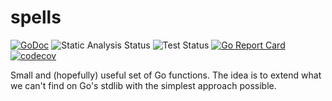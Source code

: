 # spells

[![GoDoc](https://godoc.org/github.com/madlambda/spells?status.svg)](https://godoc.org/github.com/madlambda/spells)
![Static Analysis Status](https://github.com/madlambda/spells/actions/workflows/lint.yml/badge.svg)
![Test Status](https://github.com/madlambda/spells/actions/workflows/test.yml/badge.svg)
[![Go Report Card](https://goreportcard.com/badge/github.com/madlambda/spells)](https://goreportcard.com/report/github.com/madlambda/spells)
[![codecov](https://codecov.io/gh/madlambda/spells/branch/master/graph/badge.svg?token=wSxdz71QqN)](https://codecov.io/gh/madlambda/spells)

Small and (hopefully) useful set of Go functions.
The idea is to extend what we can't find on Go's stdlib
with the simplest approach possible.
